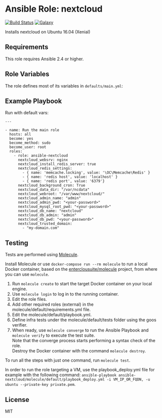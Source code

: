 Ansible Role: nextcloud 
======================================

[![Build Status](https://travis-ci.org/lorenzocomotti/ansible-nextcloud.svg?branch=master)](https://travis-ci.org/lorenzocomotti/ansible-nextcloud)
[![Galaxy](https://img.shields.io/badge/galaxy-entercloudsuite.nextcloud-blue.svg?style=flat-square)](https://galaxy.ansible.com/entercloudsuite/nextcloud)  

Installs nextcloud on Ubuntu 16.04 (Xenial)

## Requirements

This role requires Ansible 2.4 or higher.

## Role Variables

The role defines most of its variables in `defaults/main.yml`:

## Example Playbook

Run with default vars:

```
---

- name: Run the main role
  hosts: all
  become: yes
  become_method: sudo
  become_user: root
  roles:
    - role: ansible-nextcloud
      nextcloud_websrv: nginx
      nextcloud_install_redis_server: true
      nextcloud_redis_settings:
        - { name: 'memcache.locking', value: '\OC\Memcache\Redis' }
        - { name: 'redis host', value: 'localhost' }
        - { name: 'redis port', value: '6379'}
      nextcloud_background_cron: True
      nextcloud_data_dir: "/var/ncdata"
      nextcloud_webroot: "/var/www/nextcloud/"
      nextcloud_admin_name: "admin"
      nextcloud_admin_pwd: "<your-password>"
      nextcloud_mysql_root_pwd: "<your-password>"
      nextcloud_db_name: "nextcloud"
      nextcloud_db_admin: "admin"
      nextcloud_db_pwd: "<your-password>"
      nextcloud_trusted_domain:
        - "my-domain.com"
```

## Testing

Tests are performed using [Molecule](http://molecule.readthedocs.org/en/latest/).

Install Molecule or use `docker-compose run --rm molecule` to run a local Docker container, based on the [enterclousuite/molecule](https://hub.docker.com/r/fminzoni/molecule/) project, from where you can use `molecule`.

1. Run `molecule create` to start the target Docker container on your local engine.  
2. Use `molecule login` to log in to the running container.  
3. Edit the role files.  
4. Add other required roles (external) in the molecule/default/requirements.yml file.  
5. Edit the molecule/default/playbook.yml.  
6. Define infra tests under the molecule/default/tests folder using the goos verifier.  
7. When ready, use `molecule converge` to run the Ansible Playbook and `molecule verify` to execute the test suite.  
Note that the converge process starts performing a syntax check of the role.  
Destroy the Docker container with the command `molecule destroy`.   

To run all the steps with just one command, run `molecule test`. 

In order to run the role targeting a VM, use the playbook_deploy.yml file for example with the following command: `ansible-playbook ansible-nextcloud/molecule/default/playbook_deploy.yml -i VM_IP_OR_FQDN, -u ubuntu --private-key private.pem`.  

## License

MIT
